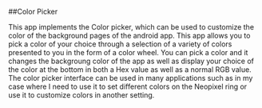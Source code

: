 ##Color Picker 

This app implements the Color picker, which can be used to customize the color of the background pages of the android app. This app allows you to pick a color of your choice through a selection of a variety of colors presented to you in the form of a color wheel. You can pick a color and it changes the backgroung color of the app as well as display your choice of the color at the bottom in both a Hex value as well as a normal RGB value. The color picker interface can be used in many applications such as in my case where I need to use it to set different colors on the Neopixel ring or use it to customize colors in another setting.
